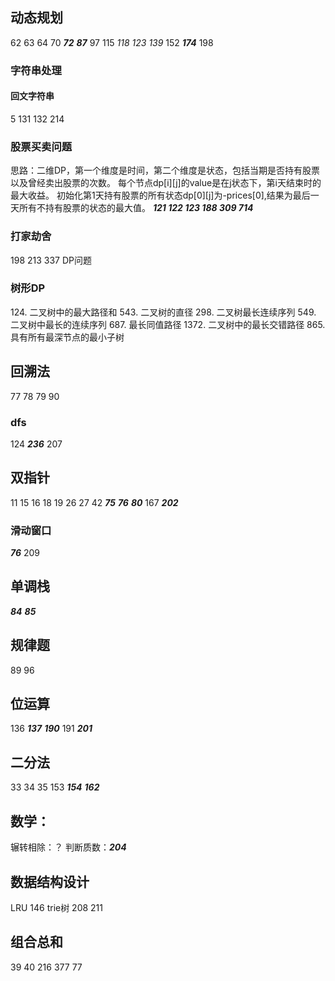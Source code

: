 ## 动态规划
62 63 64 70 ***72*** ***87*** 97 115 *118* *123* *139* 152 ***174*** 198
### 字符串处理
#### 回文字符串
5 131 132 214
### 股票买卖问题 
思路：二维DP，第一个维度是时间，第二个维度是状态，包括当期是否持有股票以及曾经卖出股票的次数。
每个节点dp\[i\]\[j\]的value是在j状态下，第i天结束时的最大收益。
初始化第1天持有股票的所有状态dp\[0\]\[j\]为-prices\[0\],结果为最后一天所有不持有股票的状态的最大值。
***121 122 123 188 309 714***

### 打家劫舍
198 213 337
DP问题

### 树形DP
[comment]: <> (TODO)
124. 二叉树中的最大路径和
543. 二叉树的直径
298. 二叉树最长连续序列
549. 二叉树中最长的连续序列
687. 最长同值路径
1372. 二叉树中的最长交错路径
865. 具有所有最深节点的最小子树

## 回溯法
77 78 79 90
### dfs
124 ***236***  207

## 双指针
11 15 16 18 19 26 27 42 ***75*** ***76*** ***80*** 167 ***202***
### 滑动窗口
***76*** 209


## 单调栈
***84*** ***85*** 

## 规律题
89 96

## 位运算
136 ***137*** ***190*** 191 ***201***

## 二分法
33 34 35 153 ***154*** ***162*** 

## 数学：
辗转相除：？
判断质数：***204***

## 数据结构设计
LRU 146 trie树 208  211

## 组合总和 
39 40 216 377 77
